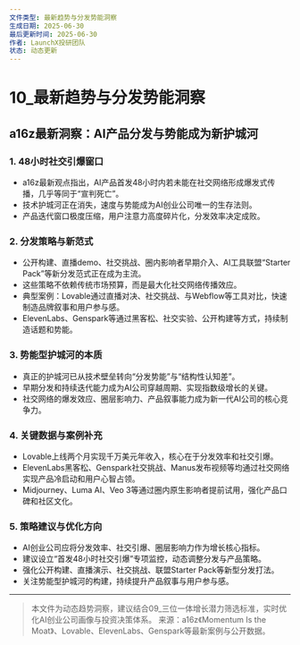 ```yaml
---
文件类型: 最新趋势与分发势能洞察
生成日期: 2025-06-30
最后更新时间: 2025-06-30
作者: LaunchX投研团队
状态: 动态更新
---
```


# 10_最新趋势与分发势能洞察

## a16z最新洞察：AI产品分发与势能成为新护城河

### 1. 48小时社交引爆窗口
- a16z最新观点指出，AI产品首发48小时内若未能在社交网络形成爆发式传播，几乎等同于“宣判死亡”。
- 技术护城河正在消失，速度与势能成为AI创业公司唯一的生存法则。
- 产品迭代窗口极度压缩，用户注意力高度碎片化，分发效率决定成败。

### 2. 分发策略与新范式
- 公开构建、直播demo、社交挑战、圈内影响者早期介入、AI工具联盟“Starter Pack”等新分发范式正在成为主流。
- 这些策略不依赖传统市场预算，而是最大化社交网络传播效应。
- 典型案例：Lovable通过直播对决、社交挑战、与Webflow等工具对比，快速制造品牌叙事和用户参与感。
- ElevenLabs、Genspark等通过黑客松、社交实验、公开构建等方式，持续制造话题和势能。

### 3. 势能型护城河的本质
- 真正的护城河已从技术壁垒转向“分发势能”与“结构性认知差”。
- 早期分发和持续迭代能力成为AI公司穿越周期、实现指数级增长的关键。
- 社交网络的爆发效应、圈层影响力、产品叙事能力成为新一代AI公司的核心竞争力。

### 4. 关键数据与案例补充
- Lovable上线两个月实现千万美元年收入，核心在于分发效率和社交引爆。
- ElevenLabs黑客松、Genspark社交挑战、Manus发布视频等均通过社交网络实现产品冷启动和用户心智占领。
- Midjourney、Luma AI、Veo 3等通过圈内原生影响者提前试用，强化产品口碑和社区文化。

### 5. 策略建议与优化方向
- AI创业公司应将分发效率、社交引爆、圈层影响力作为增长核心指标。
- 建议设立“首发48小时社交引爆”专项监控，动态调整分发与产品策略。
- 强化公开构建、直播演示、社交挑战、联盟Starter Pack等新型分发打法。
- 关注势能型护城河的构建，持续提升产品叙事与用户参与感。

---

> 本文件为动态趋势洞察，建议结合09_三位一体增长潜力筛选标准，实时优化AI创业公司画像与投资决策体系。
> 来源：a16z《Momentum Is the Moat》、Lovable、ElevenLabs、Genspark等最新案例与公开数据。
